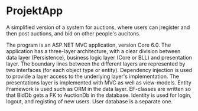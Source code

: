 # ProjektApp

A simplified version of a system for auctions, where users can jregister and then post auctions, and bid on other people's aucitons.

The program is an ASP.NET MVC application, version Core 6.0.
The application has a three-layer architecture, with a clear division between data layer (Persistence), business logic layer (Core or BLL) and presentation layer.
The boundary lines between the different layers are represented by two interfaces (for each object type or entity).
Dependency injection is used to provide a layer access to the underlying layer's implementation.
The presentations layer is implemented with MVC as well as view-models.
Entity Framework is used such as ORM in the data layer. EF-classes are written so that BidDb gets a FK to AuctionDb in the database.
Identity is used for login, logout, and registing of new users. User database is a separate one.
